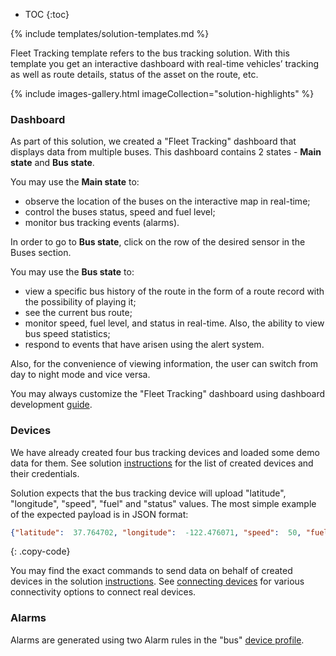 
* TOC 
{:toc}

{% include templates/solution-templates.md %}

Fleet Tracking template refers to the bus tracking solution.
With this template you get an interactive dashboard with real-time vehicles’ tracking
as well as route details, status of the asset on the route, etc.

{% include images-gallery.html imageCollection="solution-highlights" %}

### Dashboard

As part of this solution, we created a "Fleet Tracking" dashboard that displays data from multiple buses. This dashboard contains 2 states - **Main state** and **Bus state**.

You may use the **Main state** to:
- observe the location of the buses on the interactive map in real-time;
- control the buses status, speed and fuel level;
- monitor bus tracking events (alarms).

In order to go to **Bus state**, click on the row of the desired sensor in the Buses section.

You may use the **Bus state** to:
- view a specific bus history of the route in the form of a route record with the possibility of playing it;
- see the current bus route;
- monitor speed, fuel level, and status in real-time. Also, the ability to view bus speed statistics;
- respond to events that have arisen using the alert system.

Also, for the convenience of viewing information, the user can switch from day to night mode and vice versa.

You may always customize the "Fleet Tracking" dashboard using dashboard development [guide](/docs/{{docsPrefix}}user-guide/dashboards/).


### Devices

We have already created four bus tracking devices and loaded some demo data for them. 
See solution [instructions](/docs/{{docsPrefix}}solution-templates/overview/#install-solution-template) for the list of created devices and their credentials.

Solution expects that the bus tracking device will upload "latitude", "longitude", "speed", "fuel" and "status" values.
The most simple example of the expected payload is in JSON format:

```json
{"latitude":  37.764702, "longitude":  -122.476071, "speed":  50, "fuel":  5, "status": "On route"}
```
{: .copy-code}

You may find the exact commands to send data on behalf of created devices in the solution [instructions](/docs/{{docsPrefix}}solution-templates/overview/#install-solution-template).
See [connecting devices](/docs/{{docsPrefix}}getting-started-guides/connectivity/) for various connectivity options to connect real devices.

### Alarms

Alarms are generated using two Alarm rules in the "bus" [device profile](/docs/{{docsPrefix}}user-guide/device-profiles/).
